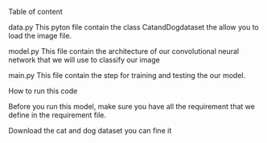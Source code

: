 ﻿Table of content 



data.py
This pyton file contain the class CatandDogdataset the allow you to load the image file.


model.py
This file contain the architecture of our convolutional neural network that we will use to classify our image 

main.py
This file contain the step for training and testing the our model.



How to run this code


Before you run this model, make sure you have all the requirement that we define in the requirement file.

Download the cat and dog dataset you can fine it  




